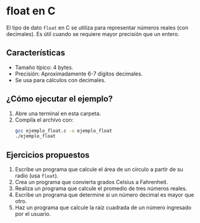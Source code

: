 # float en C

El tipo de dato `float` en C se utiliza para representar números reales (con decimales). Es útil cuando se requiere mayor precisión que un entero.

## Características
- Tamaño típico: 4 bytes.
- Precisión: Aproximadamente 6-7 dígitos decimales.
- Se usa para cálculos con decimales.

## ¿Cómo ejecutar el ejemplo?

1. Abre una terminal en esta carpeta.
2. Compila el archivo con:
	```bash
	gcc ejemplo_float.c -o ejemplo_float
	./ejemplo_float
	```

## Ejercicios propuestos
1. Escribe un programa que calcule el área de un círculo a partir de su radio (usa `float`).
2. Crea un programa que convierta grados Celsius a Fahrenheit.
3. Realiza un programa que calcule el promedio de tres números reales.
4. Escribe un programa que determine si un número decimal es mayor que otro.
5. Haz un programa que calcule la raíz cuadrada de un número ingresado por el usuario.
